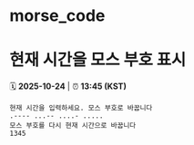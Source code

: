 # morse_code
# 현재 시간을 모스 부호 표시
<!-- MORSE_TIME_START -->
🗓️ **2025-10-24** | ⏰ **13:45 (KST)**

```
현재 시간을 입력하세요. 모스 부호로 바꿉니다
.---- ...-- ....- .....
모스 부호를 다시 현재 시간으로 바꿉니다
1345
```
<!-- MORSE_TIME_END -->
